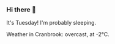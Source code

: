 ### Hi there :wave:

It's Tuesday! I'm probably sleeping.

Weather in Cranbrook: overcast, at -2°C.
